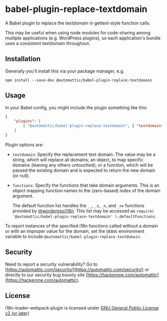 # babel-plugin-replace-textdomain

A Babel plugin to replace the textdomain in gettext-style function calls.

This may be useful when using node modules for code-sharing among multiple applications (e.g. WordPress plugins), so each application's bundle uses a consistent textdomain throughout.

## Installation

Generally you'll install this via your package manager, e.g.

```
npm install --save-dev @automattic/babel-plugin-replace-textdomain
```

## Usage

In your Babel config, you might include the plugin something like this:
```json
{
	"plugins": [
		[ "@automattic/babel-plugin-replace-textdomain", { "textdomain": "new-domain" } ]
	]
}
```

Plugin options are:

- `textdomain`: Specify the replacement text domain. The value may be a string, which will replace all domains; an object, to map specific domains (leaving any others untouched); or a function, which will be passed the existing domain and is expected to return the new domain (or null).
- `functions`: Specify the functions that take domain arguments. This is an object mapping function names to the (zero-based) index of the domain argument.

  The default function list handles the `__`, `_x`, `_n`, and `_nx` functions provided by [@wordpress/i18n]. This list may be accessed as `require( '@automattic/babel-plugin-replace-textdomain' ).defaultFunctions`.

To report instances of the specified i18n functions called without a domain or with an improper value for the domain, set the `DEBUG` environment variable to include `@automattic/babel-plugin-replace-textdomain`.

## Security

Need to report a security vulnerability? Go to [https://automattic.com/security/](https://automattic.com/security/) or directly to our security bug bounty site [https://hackerone.com/automattic](https://hackerone.com/automattic).

## License

i18n-loader-webpack-plugin is licensed under [GNU General Public License v2 (or later)](./LICENSE.txt)

[@wordpress/i18n]: https://www.npmjs.com/package/@wordpress/i18n
